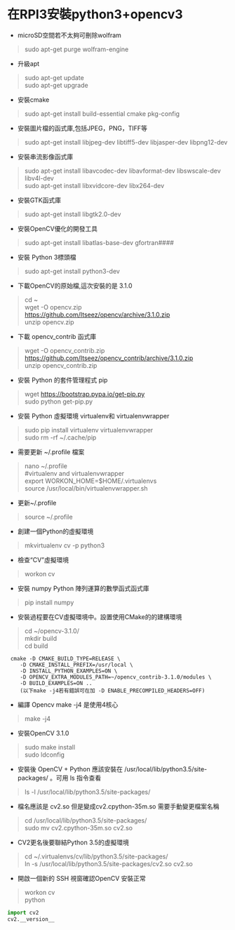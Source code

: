 # 在RPI3安裝python3+opencv3
* microSD空間若不太夠可刪除wolfram
>sudo apt-get purge wolfram-engine
* 升級apt
> sudo apt-get update<br>
> sudo apt-get upgrade
* 安裝cmake
>sudo apt-get install build-essential cmake pkg-config
* 安裝圖片檔的函式庫,包括JPEG，PNG，TIFF等
>sudo apt-get install libjpeg-dev libtiff5-dev libjasper-dev libpng12-dev
* 安裝串流影像函式庫
>sudo apt-get install libavcodec-dev libavformat-dev libswscale-dev libv4l-dev<br>
>sudo apt-get install libxvidcore-dev libx264-dev
* 安裝GTK函式庫
>sudo apt-get install libgtk2.0-dev
* 安裝OpenCV優化的開發工具
>sudo apt-get install libatlas-base-dev gfortran####
* 安裝 Python 3標頭檔
>sudo apt-get install  python3-dev
* 下載OpenCV的原始檔,這次安裝的是 3.1.0
>cd ~<br>
>wget -O opencv.zip https://github.com/Itseez/opencv/archive/3.1.0.zip <br>
>unzip opencv.zip<br>
* 下載 opencv_contrib 函式庫
>wget -O opencv_contrib.zip https://github.com/Itseez/opencv_contrib/archive/3.1.0.zip<br>
>unzip opencv_contrib.zip
* 安裝 Python 的套件管理程式 pip
>wget https://bootstrap.pypa.io/get-pip.py<br>
>sudo python get-pip.py
* 安裝 Python 虛擬環境 virtualenv和 virtualenvwrapper
>sudo pip install virtualenv virtualenvwrapper<br>
>sudo rm -rf ~/.cache/pip
* 需要更新 ~/.profile 檔案
>nano ~/.profile<br>
>#virtualenv and virtualenvwrapper<br>
>export WORKON_HOME=$HOME/.virtualenvs<br>
>source /usr/local/bin/virtualenvwrapper.sh
* 更新~/.profile
>source ~/.profile
* 創建一個Python的虛擬環境
>mkvirtualenv cv -p python3
* 檢查“CV”虛擬環境
>workon cv
* 安裝  numpy  Python 陣列運算的數學函式函式庫
>pip install numpy
* 安裝過程要在CV虛擬環境中。設置使用CMake的的建構環境
>cd ~/opencv-3.1.0/<br>
>mkdir build<br>
>cd build<br>
```
 cmake -D CMAKE_BUILD_TYPE=RELEASE \
    -D CMAKE_INSTALL_PREFIX=/usr/local \
    -D INSTALL_PYTHON_EXAMPLES=ON \
    -D OPENCV_EXTRA_MODULES_PATH=~/opencv_contrib-3.1.0/modules \
    -D BUILD_EXAMPLES=ON ..
    (以下make -j4若有錯誤可在加 -D ENABLE_PRECOMPILED_HEADERS=OFF)
```
* 編譯 Opencv   make -j4  是使用4核心
>make -j4
* 安裝OpenCV 3.1.0
>sudo make install<br>
>sudo ldconfig
* 安裝後 OpenCV + Python 應該安裝在 /usr/local/lib/python3.5/site-packages/ 。可用 ls 指令查看
> ls -l /usr/local/lib/python3.5/site-packages/
* 檔名應該是 cv2.so 但是變成cv2.cpython-35m.so 需要手動變更檔案名稱
> cd /usr/local/lib/python3.5/site-packages/<br>
>sudo mv cv2.cpython-35m.so cv2.so
* CV2更名後要聯結Python 3.5的虛擬環境
> cd ~/.virtualenvs/cv/lib/python3.5/site-packages/<br>
>ln -s /usr/local/lib/python3.5/site-packages/cv2.so cv2.so
* 開啟一個新的 SSH 視窗確認OpenCV 安裝正常
>workon cv<br>
>python<br>
```python
import cv2
cv2.__version__
```